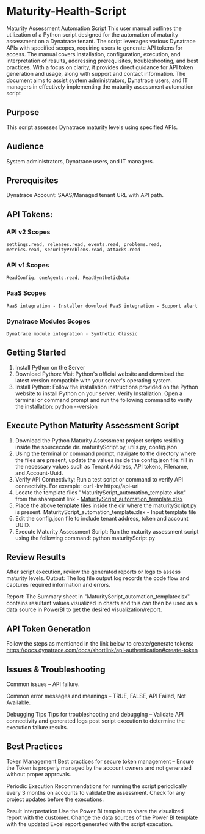 # Maturity-Health-Script
Maturity Assessment Automation Script
This user manual outlines the utilization of a Python script designed for the automation of maturity assessment on a Dynatrace tenant. The script leverages various Dynatrace APIs with specified scopes, requiring users to generate API tokens for access. The manual covers installation, configuration, execution, and interpretation of results, addressing prerequisites, troubleshooting, and best practices. With a focus on clarity, it provides direct guidance for API token generation and usage, along with support and contact information. The document aims to assist system administrators, Dynatrace users, and IT managers in effectively implementing the maturity assessment automation script

## Purpose
This script assesses Dynatrace maturity levels using specified APIs.

## Audience
System administrators, Dynatrace users, and IT managers.

## Prerequisites
Dynatrace Account: SAAS/Managed tenant URL with API path.
 
## API Tokens:
### API v2 Scopes
	settings.read, releases.read, events.read, problems.read, metrics.read, securityProblems.read, attacks.read

### API v1 Scopes
	ReadConfig, oneAgents.read, ReadSyntheticData

### PaaS Scopes
	PaaS integration - Installer download PaaS integration - Support alert

### Dynatrace Modules Scopes
	Dynatrace module integration - Synthetic Classic

## Getting Started
1. Install Python on the Server
2. Download Python:
	Visit Python's official website and download the latest version compatible with your server's operating system.
3. Install Python:
	Follow the installation instructions provided on the Python website to install Python on your server.
	Verify Installation:
	Open a terminal or command prompt and run the following command to verify the installation:
	python --version

## Execute Python Maturity Assessment Script
1. Download the Python Maturity Assessment project scripts residing inside the sourcecode dir.
	maturityScript.py, utils.py, config.json
2. Using the terminal or command prompt, navigate to the directory where the files are present, update the values inside the config.json file:
	fill in the necessary values such as Tenant Address, API tokens, Filename, and Account-Uuid.
3. Verify API Connectivity:
	Run a test script or command to verify API connectivity. For example:
	curl -kv https://api-url
4. Locate the template files "MaturityScript_automation_template.xlsx" from the sharepoint link -  [MaturityScript_automation_template.xlsx](https://dynatrace-my.sharepoint.com/:x:/p/shibin_nv/EZSALxJbSEFLsWfdacX2GR0B0zN0RH-reI1Ww80KyWHDvQ?e=dnc7P4)
5. Place the above template files inside the dir where the maturityScript.py is present.
	MaturityScript_automation_template.xlsx - Input template file
6. Edit the config.json file to include tenant address, token and account UUID.
7. Execute Maturity Assessment Script:
	Run the maturity assessment script using the following command:
	python maturityScript.py

## Review Results
After script execution, review the generated reports or logs to assess maturity levels.
Output:
The log file output.log records the code flow and captures required information and errors.

Report:
The Summary sheet in "MaturityScript_automation_templatexlsx" contains resultant values visualized in charts and this can then be used as a data source in PowerBI to get the desired visualization/report.

## API Token Generation
Follow the steps as mentioned in the link below to create/generate tokens:
https://docs.dynatrace.com/docs/shortlink/api-authentication#create-token

## Issues & Troubleshooting
Common issues – API failure.

Common error messages and meanings – TRUE, FALSE, API Failed, Not Available.

Debugging Tips
Tips for troubleshooting and debugging – Validate API connectivity and generated logs post script execution to determine the execution failure results.

## Best Practices
Token Management
Best practices for secure token management – Ensure the Token is properly managed by the account owners and not generated without proper approvals.

Periodic Execution
Recommendations for running the script periodically every 3 months on accounts to validate the assessment. Check for any project updates before the executions.

Result Interpretation
Use the Power BI template to share the visualized report with the customer. Change the data sources of the Power BI template with the updated Excel report generated with the script execution.

